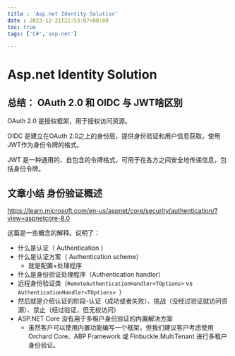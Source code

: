 ```yaml
---
title : 'Asp.net Identity Solution'
date : 2023-12-21T21:53:07+08:00
toc: true
tags: ['C#','asp.net']

---
```

# Asp.net Identity Solution

## 总结： OAuth 2.0 和 OIDC  与 JWT啥区别
OAuth 2.0 是授权框架，用于授权访问资源。

OIDC 是建立在OAuth 2.0之上的身份层，提供身份验证和用户信息获取，使用JWT作为身份令牌的格式。

JWT 是一种通用的、自包含的令牌格式，可用于在各方之间安全地传递信息，包括身份令牌。


## 文章小结 身份验证概述

https://learn.microsoft.com/en-us/aspnet/core/security/authentication/?view=aspnetcore-8.0

这篇是一些概念的解释。说明了：
+ 什么是认证（ Authentication ）
+ 什么是认证方案（ Authentication scheme）
    + 就是配置+处理程序
+ 什么是身份验证处理程序（Authentication handler）
+ 远程身份验证类（`RemoteAuthenticationHandler<TOptions>` vs `AuthenticationHandler<TOptions> `）
+ 然后就是介绍认证的阶段-认证（成功或者失败）、挑战（没经过验证就访问资源）、禁止（经过验证，但无权访问）
+ ASP.NET Core 没有用于多租户身份验证的内置解决方案
    + 虽然客户可以使用内置功能编写一个框架，但我们建议客户考虑使用 Orchard Core、ABP Framework 或 Finbuckle.MultiTenant 进行多租户身份验证。